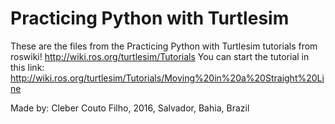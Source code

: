 # Practicing Python with Turtlesim
These are the files from the Practicing Python with Turtlesim tutorials from roswiki! 
http://wiki.ros.org/turtlesim/Tutorials
You can start the tutorial in this link: http://wiki.ros.org/turtlesim/Tutorials/Moving%20in%20a%20Straight%20Line

Made by: Cleber Couto Filho, 2016, Salvador, Bahia, Brazil
